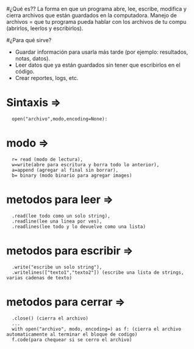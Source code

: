 #¿Qué es??
La forma en que un programa abre, lee, escribe, modifica y cierra archivos que están guardados en la computadora.
Manejo de archivos = que tu programa pueda hablar con los archivos de tu compu (abrirlos, leerlos y escribirlos).

#¿Para qué sirve?
  - Guardar información para usarla más tarde (por ejemplo: resultados, notas, datos).
  - Leer datos que ya están guardados sin tener que escribirlos en el código.
  - Crear reportes, logs, etc.

#  Sintaxis =>
      open("archivo",modo,encoding=None):
# modo => 
      r= read (modo de lectura), 
      w=write(abre para escritura y borra todo lo anterior),
      a=append (agregar al final sin borrar), 
      b= binary (modo binario para agregar images)
# metodos para leer => 
      .read(lee todo como un solo string),
      .readline(lee una linea por ves),  
      .readlines(lee todo y lo devuelve como una lista)
# metodos para escribir => 
      .write("escribe un solo string"), 
      .writelines(["texto1","texto2"]) (escribe una lista de strings, varias cadenas de texto)
# metodos para cerrar => 
      .close() (cierra el archivo)
      ... 
      with open("archivo", modo, encoding=) as f: (cierra el archivo automaticamente al terminar el bloque de codigo) 
      f.code(para chequear si se cerro el archivo)
